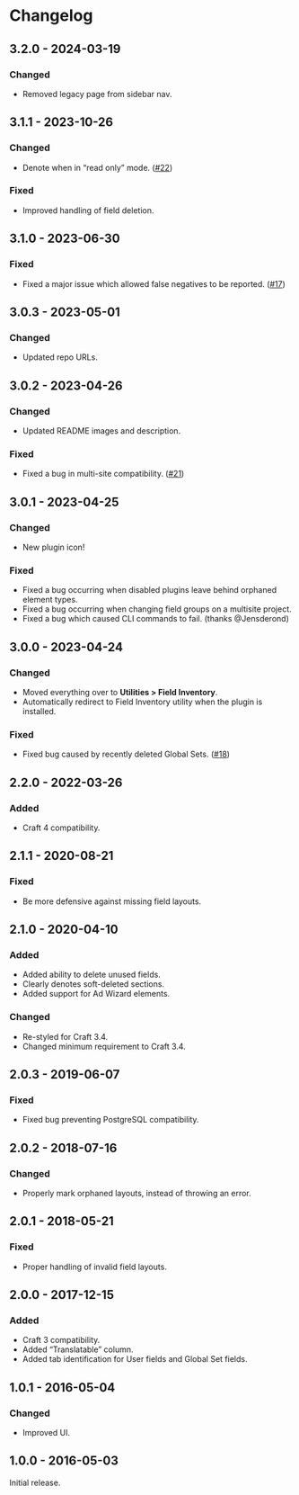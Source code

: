 # Changelog

## 3.2.0 - 2024-03-19

### Changed
- Removed legacy page from sidebar nav.

## 3.1.1 - 2023-10-26

### Changed
- Denote when in “read only” mode. ([#22](https://github.com/doublesecretagency/craft-inventory/issues/22))

### Fixed
- Improved handling of field deletion.

## 3.1.0 - 2023-06-30

### Fixed
- Fixed a major issue which allowed false negatives to be reported. ([#17](https://github.com/doublesecretagency/craft-inventory/issues/17))

## 3.0.3 - 2023-05-01

### Changed
- Updated repo URLs.

## 3.0.2 - 2023-04-26

### Changed
- Updated README images and description.

### Fixed
- Fixed a bug in multi-site compatibility. ([#21](https://github.com/doublesecretagency/craft-inventory/issues/21))

## 3.0.1 - 2023-04-25

### Changed
- New plugin icon!

### Fixed
- Fixed a bug occurring when disabled plugins leave behind orphaned element types.
- Fixed a bug occurring when changing field groups on a multisite project.
- Fixed a bug which caused CLI commands to fail. (thanks @Jensderond)

## 3.0.0 - 2023-04-24

### Changed
- Moved everything over to **Utilities > Field Inventory**.
- Automatically redirect to Field Inventory utility when the plugin is installed.

### Fixed
- Fixed bug caused by recently deleted Global Sets. ([#18](https://github.com/doublesecretagency/craft-inventory/issues/18))

## 2.2.0 - 2022-03-26

### Added
- Craft 4 compatibility.

## 2.1.1 - 2020-08-21

### Fixed
- Be more defensive against missing field layouts.

## 2.1.0 - 2020-04-10

### Added
- Added ability to delete unused fields.
- Clearly denotes soft-deleted sections.
- Added support for Ad Wizard elements.

### Changed
- Re-styled for Craft 3.4.
- Changed minimum requirement to Craft 3.4.

## 2.0.3 - 2019-06-07

### Fixed
- Fixed bug preventing PostgreSQL compatibility.

## 2.0.2 - 2018-07-16

### Changed
- Properly mark orphaned layouts, instead of throwing an error.

## 2.0.1 - 2018-05-21

### Fixed
- Proper handling of invalid field layouts.

## 2.0.0 - 2017-12-15

### Added
- Craft 3 compatibility.
- Added “Translatable” column.
- Added tab identification for User fields and Global Set fields.

## 1.0.1 - 2016-05-04

### Changed
- Improved UI.

## 1.0.0 - 2016-05-03

Initial release.
